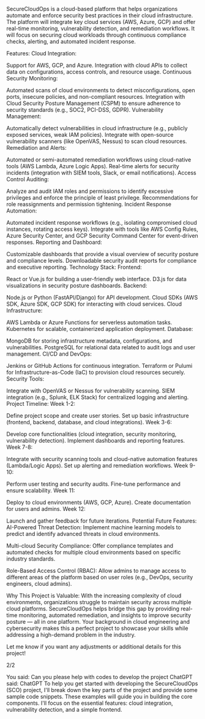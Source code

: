 SecureCloudOps is a cloud-based platform that helps organizations automate and enforce security best practices in their cloud infrastructure. The platform will integrate key cloud services (AWS, Azure, GCP) and offer real-time monitoring, vulnerability detection, and remediation workflows. It will focus on securing cloud workloads through continuous compliance checks, alerting, and automated incident response.

Features:
Cloud Integration:

Support for AWS, GCP, and Azure.
Integration with cloud APIs to collect data on configurations, access controls, and resource usage.
Continuous Security Monitoring:

Automated scans of cloud environments to detect misconfigurations, open ports, insecure policies, and non-compliant resources.
Integration with Cloud Security Posture Management (CSPM) to ensure adherence to security standards (e.g., SOC2, PCI-DSS, GDPR).
Vulnerability Management:

Automatically detect vulnerabilities in cloud infrastructure (e.g., publicly exposed services, weak IAM policies).
Integrate with open-source vulnerability scanners (like OpenVAS, Nessus) to scan cloud resources.
Remediation and Alerts:

Automated or semi-automated remediation workflows using cloud-native tools (AWS Lambda, Azure Logic Apps).
Real-time alerts for security incidents (integration with SIEM tools, Slack, or email notifications).
Access Control Auditing:

Analyze and audit IAM roles and permissions to identify excessive privileges and enforce the principle of least privilege.
Recommendations for role reassignments and permission tightening.
Incident Response Automation:

Automated incident response workflows (e.g., isolating compromised cloud instances, rotating access keys).
Integrate with tools like AWS Config Rules, Azure Security Center, and GCP Security Command Center for event-driven responses.
Reporting and Dashboard:

Customizable dashboards that provide a visual overview of security posture and compliance levels.
Downloadable security audit reports for compliance and executive reporting.
Technology Stack:
Frontend:

React or Vue.js for building a user-friendly web interface.
D3.js for data visualizations in security posture dashboards.
Backend:

Node.js or Python (FastAPI/Django) for API development.
Cloud SDKs (AWS SDK, Azure SDK, GCP SDK) for interacting with cloud services.
Cloud Infrastructure:

AWS Lambda or Azure Functions for serverless automation tasks.
Kubernetes for scalable, containerized application deployment.
Database:

MongoDB for storing infrastructure metadata, configurations, and vulnerabilities.
PostgreSQL for relational data related to audit logs and user management.
CI/CD and DevOps:

Jenkins or GitHub Actions for continuous integration.
Terraform or Pulumi for Infrastructure-as-Code (IaC) to provision cloud resources securely.
Security Tools:

Integrate with OpenVAS or Nessus for vulnerability scanning.
SIEM integration (e.g., Splunk, ELK Stack) for centralized logging and alerting.
Project Timeline:
Week 1-2:

Define project scope and create user stories.
Set up basic infrastructure (frontend, backend, database, and cloud integrations).
Week 3-6:

Develop core functionalities (cloud integration, security monitoring, vulnerability detection).
Implement dashboards and reporting features.
Week 7-8:

Integrate with security scanning tools and cloud-native automation features (Lambda/Logic Apps).
Set up alerting and remediation workflows.
Week 9-10:

Perform user testing and security audits.
Fine-tune performance and ensure scalability.
Week 11:

Deploy to cloud environments (AWS, GCP, Azure).
Create documentation for users and admins.
Week 12:

Launch and gather feedback for future iterations.
Potential Future Features:
AI-Powered Threat Detection:
Implement machine learning models to predict and identify advanced threats in cloud environments.

Multi-cloud Security Compliance:
Offer compliance templates and automated checks for multiple cloud environments based on specific industry standards.

Role-Based Access Control (RBAC):
Allow admins to manage access to different areas of the platform based on user roles (e.g., DevOps, security engineers, cloud admins).

Why This Project is Valuable:
With the increasing complexity of cloud environments, organizations struggle to maintain security across multiple cloud platforms. SecureCloudOps helps bridge this gap by providing real-time monitoring, automated remediation, and insights to improve security posture — all in one platform. Your background in cloud engineering and cybersecurity makes this a perfect project to showcase your skills while addressing a high-demand problem in the industry.

Let me know if you want any adjustments or additional details for this project!


2/2

You said:
Can you please help with codes to develop the project 
ChatGPT said:
ChatGPT
To help you get started with developing the SecureCloudOps (SCO) project, I'll break down the key parts of the project and provide some sample code snippets. These examples will guide you in building the core components. I'll focus on the essential features: cloud integration, vulnerability detection, and a simple frontend.
